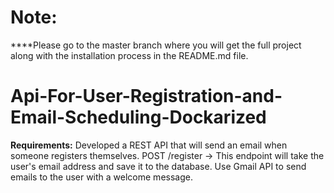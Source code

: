 # Note: 
****Please go to the master branch where you will get the full project along with the installation process in the README.md file.

# Api-For-User-Registration-and-Email-Scheduling-Dockarized
**Requirements:**
Developed a REST API that will send an email when someone registers themselves.
POST /register → This endpoint will take the user's email address and save it to the database.
Use Gmail API  to send emails to the user with a welcome message.
